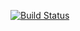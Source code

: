 [![Build Status](https://travis-ci.com/ismailatkurt/OldiesButGoldiesApp.svg?branch=master)](https://travis-ci.com/ismailatkurt/OldiesButGoldiesApp)